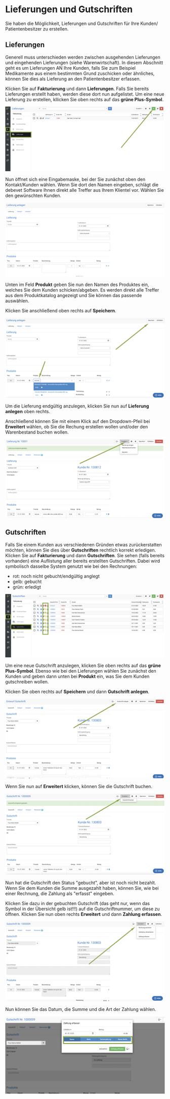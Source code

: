 # Lieferungen und Gutschriften 


Sie haben die Möglichkeit, Lieferungen und Gutschriften für Ihre Kunden/ Patientenbesitzer zu erstellen. 

## Lieferungen 

Generell muss unterschieden werden zwischen ausgehenden Lieferungen und eingehenden Lieferungen (siehe Warenwirtschaft). In diesem Abschnitt
geht es um Lieferungen AN Ihre Kunden, falls Sie zum Beispiel Medikamente aus einem bestimmten Grund zuschicken oder ähnliches,
können Sie dies als Lieferung an den Patientenbesitzer erfassen.   

Klicken Sie auf **Fakturierung** und dann **Lieferungen**. Falls Sie bereits Lieferungen erstellt haben, werden diese dort nun aufgelistet. 
Um eine neue Lieferung zu erstellen, kllicken Sie oben rechts auf das **grüne Plus-Symbol**.   

![](../../static/img/Rechnungen/ausgangslieferung1.png)  

Nun öffnet sich eine Eingabemaske, bei der Sie zunächst oben den Kontakt/Kunden wählen. Wenn Sie dort den Namen eingeben, schlägt 
die debevet Software Ihnen direkt alle Treffer aus Ihrem Klientel vor. Wählen Sie den gewünschten Kunden.   

![](../../static/img/Rechnungen/ausgangslieferung2.png)

Unten im Feld **Produkt** geben Sie nun den Namen des Produktes ein, welches Sie dem Kunden schicken/abgeben. Es werden 
direkt alle Treffer aus dem Produktkatalog angezeigt und Sie können das passende auswählen.  
 
Klicken Sie anschließend oben rechts auf **Speichern**. 

![](../../static/img/Rechnungen/ausgangslieferung3.png)  

Um die Lieferung endgültig anzulegen, klicken Sie nun auf **Lieferung anlegen** oben rechts.  

Anschließend können Sie mit einem Klick auf den Dropdown-Pfeil bei **Erweitert** wählen, ob Sie die Rechung erstellen wollen und/oder 
den Warenbestand buchen wollen.  

![](../../static/img/Rechnungen/ausgangslieferung4.png)  

## Gutschriften  

Falls Sie einem Kunden aus verschiedenen Gründen etwas zurückerstatten möchten, können Sie dies über **Gutschriften** rechtlich korrekt
erledigen. Klicken Sie auf **Fakturierung** und dann **Gutschriften**. Sie sehen (falls bereits vorhanden) eine Auflistung aller bereits
erstellten Gutschriften. Dabei wird symbolisch dasselbe System genutzt wie bei den Rechnungen:  

* rot: noch nicht gebucht/endgültig anglegt
* gelb: gebucht 
* grün: erledigt  

![](../../static/img/Rechnungen/re_gutschrift1.png)  

Um eine neue Gutschrift anzulegen, klicken Sie oben rechts auf das **grüne Plus-Symbol**. Ebenso wie bei den Lieferungen wählen Sie
zunächst den Kunden und geben dann unten bei **Produkt** ein, was Sie dem Kunden gutschreiben wollen. 

Klicken Sie oben rechts auf **Speichern** und dann **Gutschrift anlegen**.  

![](../../static/img/Rechnungen/re_gutschrift2.png)  

Wenn Sie nun auf **Erweitert** klicken, können Sie die Gutschrift buchen.  

![](../../static/img/Rechnungen/re_gutschrift3.png)  

Nun hat die Gutschrift den Status "gebucht", aber ist noch nicht bezahlt. Wenn Sie dem Kunden die Summe ausgezahlt haben, können 
Sie, wie bei einer Rechnung, die Zahlung als "erfasst" eingeben.  

Klicken Sie dazu in der gebuchten Gutschrift (das geht nur, wenn das Symbol in der Übersicht gelb ist!!!) auf die Gutschriftnummer,
um diese zu öffnen. Klicken Sie nun oben rechts **Erweitert** und dann **Zahlung erfassen**.  

![](../../static/img/Rechnungen/re_gutschrift4.png)  

Nun können Sie das Datum, die Summe und die Art der Zahlung wählen.  

![](../../static/img/Rechnungen/re_gutschrift5.png)
